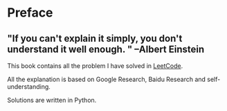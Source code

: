 # Preface

## "If you can't explain it simply, you don't understand it well enough. " –Albert Einstein

This book contains all the problem I have solved in [LeetCode](https://leetcode.com/). 

All the explanation is based on Google Research, Baidu Research and self-understanding.  

Solutions are written in Python. 

